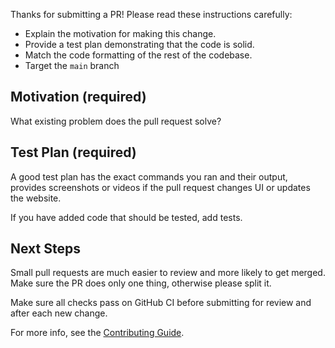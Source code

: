 Thanks for submitting a PR! Please read these instructions carefully:

- Explain the motivation for making this change.
- Provide a test plan demonstrating that the code is solid.
- Match the code formatting of the rest of the codebase.
- Target the `main` branch

## Motivation (required)

What existing problem does the pull request solve?

## Test Plan (required)

A good test plan has the exact commands you ran and their output, provides screenshots or videos if the pull request changes UI or updates the website.

If you have added code that should be tested, add tests.

## Next Steps

Small pull requests are much easier to review and more likely to get merged. Make sure the PR does only one thing, otherwise please split it.

Make sure all checks pass on GitHub CI before submitting for review and after each new change.

For more info, see the [Contributing Guide](../CONTRIBUTING.md).
